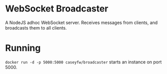 # WebSocket Broadcaster
A NodeJS adhoc WebSocket server. Receives messages from clients, and broadcasts them to all clients.

Running
=======
`docker run -d -p 5000:5000 caseyfw/broadcaster` starts an instance on port 5000.
